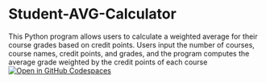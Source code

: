 # Student-AVG-Calculator
 This Python program allows users to calculate a weighted average for their course grades based on credit points. Users input the number of courses, course names, credit points, and grades, and the program computes the average grade weighted by the credit points of each course
[![Open in GitHub Codespaces](https://github.com/codespaces/badge.svg)](https://github.com/codespaces/new?repo=Yohaiabi/Student-AVG-Calculator)

